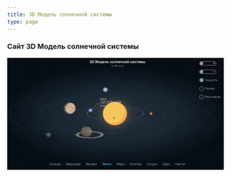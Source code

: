 ```yaml
---
title: 3D Mодель солнечной системы
type: page
---
```


### Сайт 3D Mодель солнечной системы

![Сайт 3D](3dss.png)

